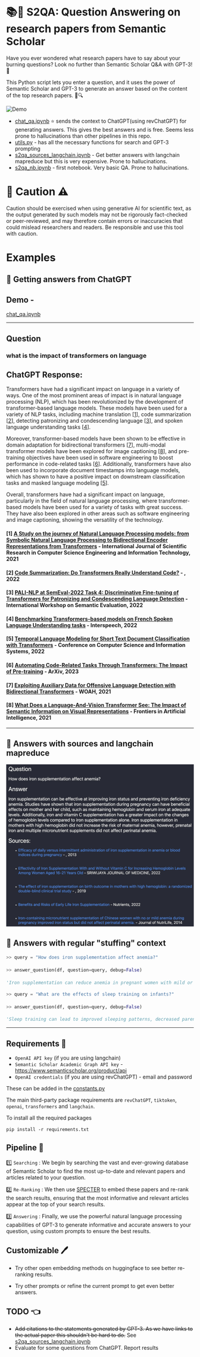 # 📚🤖 S2QA: Question Answering on research papers from Semantic Scholar

Have you ever wondered what research papers have to say about your burning questions? Look no further than Semantic Scholar Q&A with GPT-3! 🙌

This Python script lets you enter a question, and it uses the power of Semantic Scholar and GPT-3 to generate an answer based on the content of the top research papers. 🤖🔍

![Demo](assets/Demo-for-S2QA-Imgur.gif)

- [chat_qa.ipynb](notebooks/chat_qa.ipynb) ⭐ sends the context to ChatGPT(using revChatGPT) for generating answers. This gives the best answers and is free. Seems less prone to hallucinations than other pipelines in this repo. 
- [utils.py](notebooks/utils.py) - has all the necessary functions for search and GPT-3  prompting
- [s2qa_sources_langchain.ipynb](notebooks/s2qa_sources_langchain.ipynb) - Get better answers with langchain mapreduce but this is very expensive. Prone to hallucinations.
- [s2qa_nb.ipynb](notebooks/s2qa_nb.ipynb) - first notebook. Very basic QA. Prone to hallucinations.

# 🚨 Caution ⚠️
Caution should be exercised when using generative AI for scientific text, as the output generated by such models may not be rigorously fact-checked or peer-reviewed, and may therefore contain errors or inaccuracies that could mislead researchers and readers. Be responsible and use this tool with caution.



# Examples

## 🤖 Getting answers from ChatGPT 

##  Demo - 
[chat_qa.ipynb](notebooks/chat_qa.ipynb)

----
## Question

### what is the impact of transformers on language

## ChatGPT Response:

Transformers have had a significant impact on language in a variety of ways. One of the most prominent areas of impact is in natural language processing (NLP), which has been revolutionized by the development of transformer-based language models. These models have been used for a variety of NLP tasks, including machine translation [[1](https://www.semanticscholar.org/paper/3d67a1fd78c7e74813e898b67fa5965a7d2ce25e)], code summarization [[2](https://www.semanticscholar.org/paper/761472e1c6012e001438d22ef771a0defbac3695)], detecting patronizing and condescending language [[3](https://www.semanticscholar.org/paper/36f7da6d848070f74b48bdf2accace00a66202a3)], and spoken language understanding tasks [[4](https://www.semanticscholar.org/paper/0de905634bd3d42a612ffab7ddd7a814e7e655bb)].

Moreover, transformer-based models have been shown to be effective in domain adaptation for bidirectional transformers [[7](https://www.semanticscholar.org/paper/314107f8ff8bc134703c49c012ea6f6d9eb17840)], multi-modal transformer models have been explored for image captioning [[8](https://www.semanticscholar.org/paper/bec1f88b86bd06e90e2d735be9c54f890ca5c66e)], and pre-training objectives have been used in software engineering to boost performance in code-related tasks [[6](https://www.semanticscholar.org/paper/2e761fe1771d83962eacb7acc473d132bf92b1d3)]. Additionally, transformers have also been used to incorporate document timestamps into language models, which has shown to have a positive impact on downstream classification tasks and masked language modeling [[5](https://www.semanticscholar.org/paper/a702e0a38086c54c65ef7f2290eea726e13e0ca7)].

Overall, transformers have had a significant impact on language, particularly in the field of natural language processing, where transformer-based models have been used for a variety of tasks with great success. They have also been explored in other areas such as software engineering and image captioning, showing the versatility of the technology.

#### [1]  [A Study on the journey of Natural Language Processing models: from Symbolic Natural Language Processing to Bidirectional Encoder Representations from Transformers](https://www.semanticscholar.org/paper/3d67a1fd78c7e74813e898b67fa5965a7d2ce25e)  - International Journal of Scientific Research in Computer Science Engineering and Information Technology, 2021

#### [2]  [Code Summarization: Do Transformers Really Understand Code?](https://www.semanticscholar.org/paper/761472e1c6012e001438d22ef771a0defbac3695)  - , 2022

#### [3]  [PALI-NLP at SemEval-2022 Task 4: Discriminative Fine-tuning of Transformers for Patronizing and Condescending Language Detection](https://www.semanticscholar.org/paper/36f7da6d848070f74b48bdf2accace00a66202a3)  - International Workshop on Semantic Evaluation, 2022

#### [4]  [Benchmarking Transformers-based models on French Spoken Language Understanding tasks](https://www.semanticscholar.org/paper/0de905634bd3d42a612ffab7ddd7a814e7e655bb)  - Interspeech, 2022

#### [5]  [Temporal Language Modeling for Short Text Document Classification with Transformers](https://www.semanticscholar.org/paper/a702e0a38086c54c65ef7f2290eea726e13e0ca7)  - Conference on Computer Science and Information Systems, 2022

#### [6]  [Automating Code-Related Tasks Through Transformers: The Impact of Pre-training](https://www.semanticscholar.org/paper/2e761fe1771d83962eacb7acc473d132bf92b1d3)  - ArXiv, 2023

#### [7]  [Exploiting Auxiliary Data for Offensive Language Detection with Bidirectional Transformers](https://www.semanticscholar.org/paper/314107f8ff8bc134703c49c012ea6f6d9eb17840)  - WOAH, 2021

#### [8]  [What Does a Language-And-Vision Transformer See: The Impact of Semantic Information on Visual Representations](https://www.semanticscholar.org/paper/bec1f88b86bd06e90e2d735be9c54f890ca5c66e)  - Frontiers in Artificial Intelligence, 2021

---

## 🤖 Answers with sources and langchain mapreduce

<!-- <img src="https://github.com/shauryr/S2QA/blob/master/demo.jpg" alt="s2 with langchain and sources" width="500"> -->

![Demo](assets/demo.jpg)

## 🤖 Answers with regular "stuffing" context

```python
>> query = "How does iron supplementation affect anemia?"

>> answer_question(df, question=query, debug=False)

'Iron supplementation can reduce anemia in pregnant women with mild or no anemia, but it can also increase the risk of neonatal jaundice. Iron supplementation can also improve iron stores and decrease anemia in non-pregnant women, but it can also increase the risk of diarrhea. Good adherence and initiation of supplementation before conception are needed to reduce anemia during early pregnancy.'
```

```python
>> query = "What are the effects of sleep training on infants?"

>> answer_question(df, question=query, debug=False)

'Sleep training can lead to improved sleeping patterns, decreased parental stress, and increased parental competence. It can also lead to improved sleep efficiency, sleep onset latency, and sleep duration.'
```



---

## Requirements 🧰

- `OpenAI API key` (if you are using langchain)
- `Semantic Scholar Academic Graph API key` - https://www.semanticscholar.org/product/api
- `OpenAI credentials` (if you are using revChatGPT) - email and password

These can be added in the [constants.py](notebooks/constants.py)

The main third-party package requirements are `revChatGPT`, `tiktoken`, `openai`, `transformers` and `langchain`.

To install all the required packages
```
pip install -r requirements.txt
```

## Pipeline 🚀

1️⃣ `Searching` : We begin by searching the vast and ever-growing database of Semantic Scholar to find the most up-to-date and relevant papers and articles related to your question.

2️⃣ `Re-Ranking` : We then use [SPECTER](https://github.com/allenai/specter) to embed these papers and re-rank the search results, ensuring that the most informative and relevant articles appear at the top of your search results.

3️⃣ `Answering` : Finally, we use the powerful natural language processing capabilities of GPT-3 to generate informative and accurate answers to your question, using custom prompts to ensure the best results.

## Customizable 🖊️

- Try other open embedding methods on huggingface to see better re-ranking results. 

- Try other prompts or refine the current prompt to get even better answers.

## TODO 👈

- ~~Add citations to the statements generated by GPT-3. As we have links to the actual paper this shouldn't be hard to do.~~ See [s2qa_sources_langchain.ipynb](notebooks/s2qa_sources_langchain.ipynb)
- Evaluate for some questions from ChatGPT. Report results